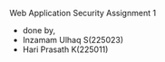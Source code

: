 Web Application Security Assignment 1

- done by,
- Inzamam Ulhaq S(225023)
- Hari Prasath K(225011)
